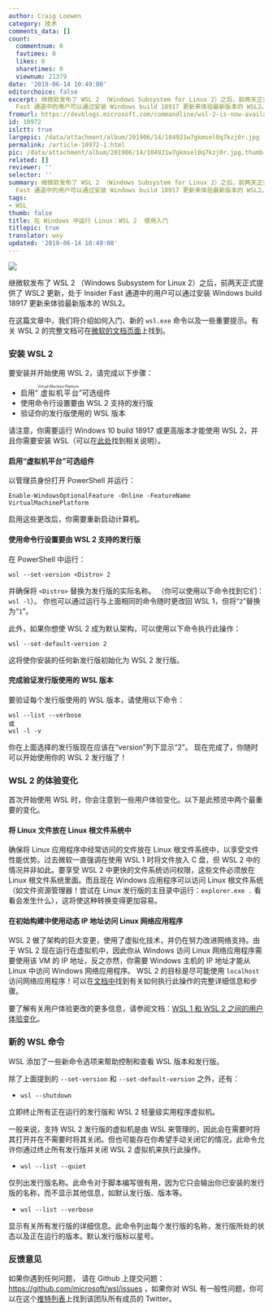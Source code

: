 ```yaml
---
author: Craig Loewen
category: 技术
comments_data: []
count:
  commentnum: 0
  favtimes: 0
  likes: 0
  sharetimes: 0
  viewnum: 21379
date: '2019-06-14 10:49:00'
editorchoice: false
excerpt: 继微软发布了 WSL 2 （Windows Subsystem for Linux 2）之后，前两天正式提供了 WSL2 更新，处于 Insider
  Fast 通道中的用户可以通过安装 Windows build 18917 更新来体验最新版本的 WSL2。
fromurl: https://devblogs.microsoft.com/commandline/wsl-2-is-now-available-in-windows-insiders/
id: 10972
islctt: true
largepic: /data/attachment/album/201906/14/104921w7gkmsel0q7kzj0r.jpg
permalink: /article-10972-1.html
pic: /data/attachment/album/201906/14/104921w7gkmsel0q7kzj0r.jpg.thumb.jpg
related: []
reviewer: ''
selector: ''
summary: 继微软发布了 WSL 2 （Windows Subsystem for Linux 2）之后，前两天正式提供了 WSL2 更新，处于 Insider
  Fast 通道中的用户可以通过安装 Windows build 18917 更新来体验最新版本的 WSL2。
tags:
- WSL
thumb: false
title: 在 Windows 中运行 Linux：WSL 2  使用入门
titlepic: true
translator: wxy
updated: '2019-06-14 10:49:00'
---
```


![](/data/attachment/album/201906/14/104921w7gkmsel0q7kzj0r.jpg)


继微软发布了 WSL 2 （Windows Subsystem for Linux 2）之后，前两天正式提供了 WSL2 更新，处于 Insider Fast 通道中的用户可以通过安装 Windows build 18917 更新来体验最新版本的 WSL2。


在这篇文章中，我们将介绍如何入门、新的 `wsl.exe` 命令以及一些重要提示。有关 WSL 2 的完整文档可在[微软的文档页面](https://docs.microsoft.com/en-us/windows/wsl/wsl2-index)上找到。


### 安装 WSL 2


要安装并开始使用 WSL 2，请完成以下步骤：


* 启用“<ruby> 虚拟机平台 <rp>  （ </rp> <rt>  Virtual Machine Platform </rt> <rp>  ） </rp></ruby>”可选组件
* 使用命令行设置要由 WSL 2 支持的发行版
* 验证你的发行版使用的 WSL 版本


请注意，你需要运行 Windows 10 build 18917 或更高版本才能使用 WSL 2，并且你需要安装 WSL（可以在[此处](https://docs.microsoft.com/en-us/windows/wsl/install-win10)找到相关说明）。


#### 启用“虚拟机平台”可选组件


以管理员身份打开 PowerShell 并运行：



```
Enable-WindowsOptionalFeature -Online -FeatureName VirtualMachinePlatform
```

启用这些更改后，你需要重新启动计算机。


#### 使用命令行设置要由 WSL 2 支持的发行版


在 PowerShell 中运行：



```
wsl --set-version <Distro> 2
```

并确保将 `<Distro>` 替换为发行版的实际名称。 （你可以使用以下命令找到它们：`wsl -l`）。 你也可以通过运行与上面相同的命令随时更改回 WSL 1，但将“`2`”替换为“`1`”。


此外，如果你想使 WSL 2 成为默认架构，可以使用以下命令执行此操作：


 



```
wsl --set-default-version 2
```

这将使你安装的任何新发行版初始化为 WSL 2 发行版。


#### 完成验证发行版使用的 WSL 版本


要验证每个发行版使用的 WSL 版本，请使用以下命令：



```
wsl --list --verbose
或
wsl -l -v
```

你在上面选择的发行版现在应该在“version”列下显示“2”。 现在完成了，你随时可以开始使用你的 WSL 2 发行版了！


### WSL 2 的体验变化


首次开始使用 WSL 时，你会注意到一些用户体验变化。以下是此预览中两个最重要的变化。


#### 将 Linux 文件放在 Linux 根文件系统中


确保将 Linux 应用程序中经常访问的文件放在 Linux 根文件系统中，以享受文件性能优势。过去微软一直强调在使用 WSL 1 时将文件放入 C 盘，但 WSL 2 中的情况并非如此。要享受 WSL 2 中更快的文件系统访问权限，这些文件必须放在 Linux 根文件系统里面。而且现在 Windows 应用程序可以访问 Linux 根文件系统（如文件资源管理器！尝试在 Linux 发行版的主目录中运行：`explorer.exe .` 看看会发生什么），这将使这种转换变得更加容易。


#### 在初始构建中使用动态 IP 地址访问 Linux 网络应用程序


WSL 2 做了架构的巨大变更，使用了虚拟化技术，并仍在努力改进网络支持。由于 WSL 2 现在运行在虚拟机中，因此你从 Windows 访问 Linux 网络应用程序需要使用该 VM 的 IP 地址，反之亦然，你需要 Windows 主机的 IP 地址才能从 Linux 中访问 Windows 网络应用程序。 WSL 2 的目标是尽可能使用 `localhost` 访问网络应用程序！可以在[文档中](https://docs.microsoft.com/en-us/windows/wsl/wsl2-ux-changes#accessing-network-applications)找到有关如何执行此操作的完整详细信息和步骤。


要了解有关用户体验更改的更多信息，请参阅文档：[WSL 1 和 WSL 2 之间的用户体验变化](https://docs.microsoft.com/en-us/windows/wsl/wsl2-ux-changes)。


### 新的 WSL 命令


WSL 添加了一些新命令选项来帮助控制和查看 WSL 版本和发行版。


除了上面提到的 `--set-version` 和 `--set-default-version` 之外，还有：


* `wsl --shutdown`


立即终止所有正在运行的发行版和 WSL 2 轻量级实用程序虚拟机。


一般来说，支持 WSL 2 发行版的虚拟机是由 WSL 来管理的，因此会在需要时将其打开并在不需要时将其关闭。但也可能存在你希望手动关闭它的情况，此命令允许你通过终止所有发行版并关闭 WSL 2 虚拟机来执行此操作。
* `wsl --list --quiet`


仅列出发行版名称。此命令对于脚本编写很有用，因为它只会输出你已安装的发行版的名称，而不显示其他信息，如默认发行版、版本等。
* `wsl --list --verbose`


显示有关所有发行版的详细信息。此命令列出每个发行版的名称，发行版所处的状态以及正在运行的版本。默认发行版标以星号。


### 反馈意见


如果你遇到任何问题， 请在 Github 上提交问题： <https://github.com/microsoft/wsl/issues> ，如果你对 WSL 有一般性问题，你可以在这个[推特列表](https://twitter.com/craigaloewen/lists/wsl-team-members/members)上找到该团队所有成员的 Twitter。